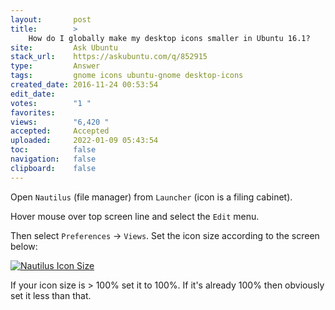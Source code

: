 ```yaml
---
layout:       post
title:        >
    How do I globally make my desktop icons smaller in Ubuntu 16.1?
site:         Ask Ubuntu
stack_url:    https://askubuntu.com/q/852915
type:         Answer
tags:         gnome icons ubuntu-gnome desktop-icons
created_date: 2016-11-24 00:53:54
edit_date:    
votes:        "1 "
favorites:    
views:        "6,420 "
accepted:     Accepted
uploaded:     2022-01-09 05:43:54
toc:          false
navigation:   false
clipboard:    false
---
```


Open `Nautilus` (file manager) from `Launcher` (icon is a filing cabinet).

Hover mouse over top screen line and select the `Edit` menu.

Then select `Preferences` -> `Views`. Set the icon size according to the screen below:

[![Nautilus Icon Size][1]][1]

If your icon size is > 100% set it to 100%. If it's already 100% then obviously set it less than that.


  [1]: https://i.stack.imgur.com/SI5uk.png
